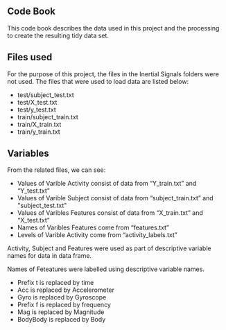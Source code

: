 ## Code Book
This code book describes the data used in this project and the processing to create the resulting tidy data set.

## Files used

For the purpose of this project, the files in the Inertial Signals folders were not used. The files that were used to load data are listed below:

* test/subject_test.txt
* test/X_test.txt
* test/y_test.txt
* train/subject_train.txt
* train/X_train.txt
* train/y_train.txt

## Variables

From the related files, we can see:

* Values of Varible Activity consist of data from “Y_train.txt” and “Y_test.txt”
* Values of Varible Subject consist of data from “subject_train.txt” and "subject_test.txt"
* Values of Varibles Features consist of data from “X_train.txt” and “X_test.txt”
* Names of Varibles Features come from “features.txt”
* Levels of Varible Activity come from “activity_labels.txt”

Activity, Subject and Features were used as part of descriptive variable names for data in data frame.

Names of Feteatures were labelled using descriptive variable names.

* Prefix t is replaced by time
* Acc is replaced by Accelerometer
* Gyro is replaced by Gyroscope
* Prefix f is replaced by frequency
* Mag is replaced by Magnitude
* BodyBody is replaced by Body
